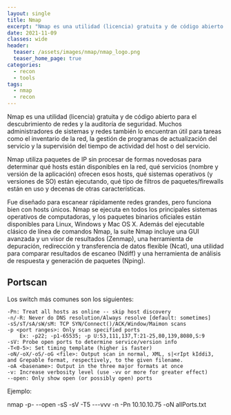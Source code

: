 ```yaml
---
layout: single
title: Nmap
excerpt: "Nmap es una utilidad (licencia) gratuita y de código abierto para el descubrimiento de redes y la auditoría de seguridad. Muchos administradores de sistemas y redes también lo encuentran útil para tareas como el inventario de la red, la gestión de programas de actualización del servicio y la supervisión del tiempo de actividad del host o del servicio. Nmap utiliza paquetes de IP sin procesar de formas novedosas para determinar qué hosts están disponibles en la red, qué servicios (nombre y versión de la aplicación) ofrecen esos hosts, qué sistemas operativos (y versiones de SO) están ejecutando, qué tipo de filtros de paquetes/firewalls están en uso y decenas de otras características. Fue diseñado para escanear rápidamente redes grandes, pero funciona bien con hosts únicos. Nmap se ejecuta en todos los principales sistemas operativos de computadoras, y los paquetes binarios oficiales están disponibles para Linux, Windows y Mac OS X. Además del ejecutable clásico de línea de comandos Nmap, la suite Nmap incluye una GUI avanzada y un visor de resultados (Zenmap), una herramienta de depuración, redirección y transferencia de datos flexible (Ncat), una utilidad para comparar resultados de escaneo (Ndiff) y una herramienta de análisis de respuesta y generación de paquetes (Nping)."
date: 2021-11-09
classes: wide
header:
  teaser: /assets/images/nmap/nmap_logo.png
  teaser_home_page: true
categories:
  - recon
  - tools
tags:  
  - nmap
  - recon
---
```


Nmap es una utilidad (licencia) gratuita y de código abierto para el descubrimiento de redes y la auditoría de seguridad. Muchos administradores de sistemas y redes también lo encuentran útil para tareas como el inventario de la red, la gestión de programas de actualización del servicio y la supervisión del tiempo de actividad del host o del servicio. 

Nmap utiliza paquetes de IP sin procesar de formas novedosas para determinar qué hosts están disponibles en la red, qué servicios (nombre y versión de la aplicación) ofrecen esos hosts, qué sistemas operativos (y versiones de SO) están ejecutando, qué tipo de filtros de paquetes/firewalls están en uso y decenas de otras características.

Fue diseñado para escanear rápidamente redes grandes, pero funciona bien con hosts únicos. Nmap se ejecuta en todos los principales sistemas operativos de computadoras, y los paquetes binarios oficiales están disponibles para Linux, Windows y Mac OS X. Además del ejecutable clásico de línea de comandos Nmap, la suite Nmap incluye una GUI avanzada y un visor de resultados (Zenmap), una herramienta de depuración, redirección y transferencia de datos flexible (Ncat), una utilidad para comparar resultados de escaneo (Ndiff) y una herramienta de análisis de respuesta y generación de paquetes (Nping).

## Portscan

Los switch más comunes son los siguientes:

```
-Pn: Treat all hosts as online -- skip host discovery
-n/-R: Never do DNS resolution/Always resolve [default: sometimes]
-sS/sT/sA/sW/sM: TCP SYN/Connect()/ACK/Window/Maimon scans
-p <port ranges>: Only scan specified ports
    Ex: -p22; -p1-65535; -p U:53,111,137,T:21-25,80,139,8080,S:9
-sV: Probe open ports to determine service/version info
-T<0-5>: Set timing template (higher is faster)
-oN/-oX/-oS/-oG <file>: Output scan in normal, XML, s|<rIpt kIddi3, and Grepable format, respectively, to the given filename.
-oA <basename>: Output in the three major formats at once
-v: Increase verbosity level (use -vv or more for greater effect)
--open: Only show open (or possibly open) ports
```

Ejemplo:

nmap -p- --open -sS -sV -T5 ---vvv -n -Pn 10.10.10.75 -oN allPorts.txt

